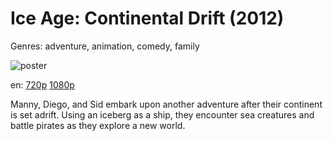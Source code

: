 # Ice Age: Continental Drift (2012)

Genres: adventure, animation, comedy, family

![poster](http://image.tmdb.org/t/p/w500/u30xsZd3mijrdBKA6CeDsozx48g.jpg)

en:
  [720p](magnet:?xt=urn:btih:40296674E618E4518E1E265734795D3EC46D5B7E&tr=udp://glotorrents.pw:6969/announce&tr=udp://tracker.opentrackr.org:1337/announce&tr=udp://torrent.gresille.org:80/announce&tr=udp://tracker.openbittorrent.com:80&tr=udp://tracker.coppersurfer.tk:6969&tr=udp://tracker.leechers-paradise.org:6969&tr=udp://p4p.arenabg.ch:1337&tr=udp://tracker.internetwarriors.net:1337)
  [1080p](magnet:?xt=urn:btih:17F648398EBC82DF11B132AF989778C918AC0FF9&tr=udp://glotorrents.pw:6969/announce&tr=udp://tracker.opentrackr.org:1337/announce&tr=udp://torrent.gresille.org:80/announce&tr=udp://tracker.openbittorrent.com:80&tr=udp://tracker.coppersurfer.tk:6969&tr=udp://tracker.leechers-paradise.org:6969&tr=udp://p4p.arenabg.ch:1337&tr=udp://tracker.internetwarriors.net:1337)
  


Manny, Diego, and Sid embark upon another adventure after their continent is set adrift. Using an iceberg as a ship, they encounter sea creatures and battle pirates as they explore a new world.